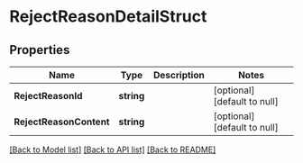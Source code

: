 # RejectReasonDetailStruct

## Properties
Name | Type | Description | Notes
------------ | ------------- | ------------- | -------------
**RejectReasonId** | **string** |  | [optional] [default to null]
**RejectReasonContent** | **string** |  | [optional] [default to null]

[[Back to Model list]](../README.md#documentation-for-models) [[Back to API list]](../README.md#documentation-for-api-endpoints) [[Back to README]](../README.md)



